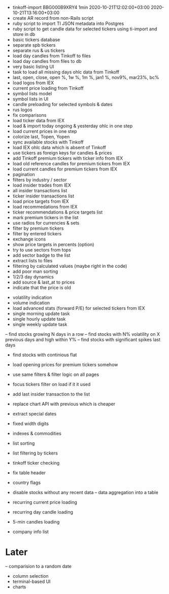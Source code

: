 + tinkoff-import BBG000B9XRY4 1min 2020-10-21T12:02:00+03:00 2020-10-21T13:16:00+03:00
+ create AR record from non-Rails script
+ ruby script to import TI JSON metadata into Postgres
+ ruby script to get candle data for selected tickers using ti-import and store in db
+ basic tickers database
+ separate spb tickers
+ separate rus & us tickers
+ load day candles from Tinkoff to files
+ load day candles from files to db
+ very basic listing UI
+ task to load all missing days ohlc data from Tinkoff
+ last, open, close, open %, 1w %, 1m %, jan1 %, nov9%, mar23%, bc%
+ load logos from IEX
+ current price loading from Tinkoff
+ symbol lists model
+ symbol lists in UI
+ candle preloading for selected symbols & dates
+ rus logos
+ fix comparisons
+ load ticker data from IEX
+ load & import today ongoing & yesterday ohlc in one step
+ load current prices in one step
+ colorize last, Topen, Yopen
+ sync available stocks with Tinkoff
+ load IEX ohlc data which is absent of Tinkoff
+ use tickers as foreign keys for candles & prices
+ add Tinkoff premium tickers with ticker info from IEX
+ load old reference candles for premium tickers from IEX
+ load current candles for premium tickers from IEX
+ pagination
+ filters by industry / sector
+ load insider trades from IEX
+ all insider transactions list
+ ticker insider transactions list
+ load price targets from IEX
+ load recommedations from IEX
+ ticker recommendations & price targets list
+ mark premium tickers in the list
+ use radios for currencies & sets
+ filter by premium tickers
+ filter by entered tickers
+ exchange icons
+ show price targets in percents (option)
+ try to use sectors from tops
+ add sector badge to the list
+ extract lists to files
+ filtering by calculated values (maybe right in the code)
+ add poor man sorting
+ 1/2/3 day dynamics
+ add source & last_at to prices
+ indicate that the price is old

- volatility indication
- volume indication
- load advanced stats (forward P/E) for selected tickers from IEX
- single morning update task
- single hourly update task
- single weekly update task

– find stocks growing N days in a row
– find stocks with N% volatility on X previous days and high within Y%
– find stocks with significant spikes last days
- find stocks with continious flat

- load opening prices for premium tickers somehow
- use same filters & filter logic on all pages
- focus tickers filter on load if it it used
- add last insider transaction to the list
- replace chart API with previous which is cheaper
- extract special dates
- fixed width digits
- indexes & commodities
- list sorting
- list filtering by tickers
- tinkoff ticker checking
- fix table header
- country flags
- disable stocks without any recent data
– data aggregation into a table
- recurring current price loading
- recurring day candle loading
- 5-min candles loading
- company info list


# Later
– comparision to a random date
- column selection
- terminal-based UI
- charts
